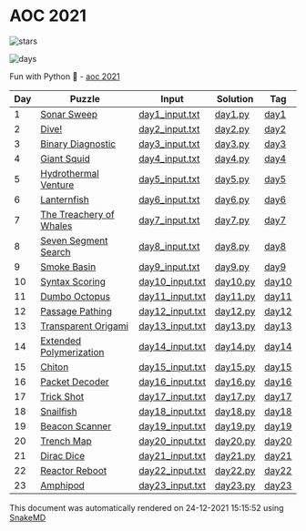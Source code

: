 # AOC 2021

![stars](https://img.shields.io/badge/stars%20-42-yellow)

![days](https://img.shields.io/badge/days%20completed-21-red)

Fun with Python :snake: - [aoc 2021](https://adventofcode.com/2021/)

| Day | Puzzle                                                                                   | Input                                                                                   | Solution                                                                  | Tag                                                            |
| --- | ---------------------------------------------------------------------------------------- | --------------------------------------------------------------------------------------- | ------------------------------------------------------------------------- | -------------------------------------------------------------- |
| 1   | [Sonar Sweep](https://github.com/mukundv/AOC2021/blob/master/day1/day1.md)               | [day1_input.txt](https://github.com/mukundv/AOC2021/blob/master/day1/day1_input.txt)    | [day1.py](https://github.com/mukundv/AOC2021/blob/master/day1/day1.py)    | [day1](https://github.com/mukundv/AOC2021/releases/tag/day1)   |
| 2   | [Dive!](https://github.com/mukundv/AOC2021/blob/master/day2/day2.md)                     | [day2_input.txt](https://github.com/mukundv/AOC2021/blob/master/day2/day2_input.txt)    | [day2.py](https://github.com/mukundv/AOC2021/blob/master/day2/day2.py)    | [day2](https://github.com/mukundv/AOC2021/releases/tag/day2)   |
| 3   | [Binary Diagnostic](https://github.com/mukundv/AOC2021/blob/master/day3/day3.md)         | [day3_input.txt](https://github.com/mukundv/AOC2021/blob/master/day3/day3_input.txt)    | [day3.py](https://github.com/mukundv/AOC2021/blob/master/day3/day3.py)    | [day3](https://github.com/mukundv/AOC2021/releases/tag/day3)   |
| 4   | [Giant Squid](https://github.com/mukundv/AOC2021/blob/master/day4/day4.md)               | [day4_input.txt](https://github.com/mukundv/AOC2021/blob/master/day4/day4_input.txt)    | [day4.py](https://github.com/mukundv/AOC2021/blob/master/day4/day4.py)    | [day4](https://github.com/mukundv/AOC2021/releases/tag/day4)   |
| 5   | [Hydrothermal Venture](https://github.com/mukundv/AOC2021/blob/master/day5/day5.md)      | [day5_input.txt](https://github.com/mukundv/AOC2021/blob/master/day5/day5_input.txt)    | [day5.py](https://github.com/mukundv/AOC2021/blob/master/day5/day5.py)    | [day5](https://github.com/mukundv/AOC2021/releases/tag/day5)   |
| 6   | [Lanternfish](https://github.com/mukundv/AOC2021/blob/master/day6/day6.md)               | [day6_input.txt](https://github.com/mukundv/AOC2021/blob/master/day6/day6_input.txt)    | [day6.py](https://github.com/mukundv/AOC2021/blob/master/day6/day6.py)    | [day6](https://github.com/mukundv/AOC2021/releases/tag/day6)   |
| 7   | [The Treachery of Whales](https://github.com/mukundv/AOC2021/blob/master/day7/day7.md)   | [day7_input.txt](https://github.com/mukundv/AOC2021/blob/master/day7/day7_input.txt)    | [day7.py](https://github.com/mukundv/AOC2021/blob/master/day7/day7.py)    | [day7](https://github.com/mukundv/AOC2021/releases/tag/day7)   |
| 8   | [Seven Segment Search](https://github.com/mukundv/AOC2021/blob/master/day8/day8.md)      | [day8_input.txt](https://github.com/mukundv/AOC2021/blob/master/day8/day8_input.txt)    | [day8.py](https://github.com/mukundv/AOC2021/blob/master/day8/day8.py)    | [day8](https://github.com/mukundv/AOC2021/releases/tag/day8)   |
| 9   | [Smoke Basin](https://github.com/mukundv/AOC2021/blob/master/day9/day9.md)               | [day9_input.txt](https://github.com/mukundv/AOC2021/blob/master/day9/day9_input.txt)    | [day9.py](https://github.com/mukundv/AOC2021/blob/master/day9/day9.py)    | [day9](https://github.com/mukundv/AOC2021/releases/tag/day9)   |
| 10  | [Syntax Scoring](https://github.com/mukundv/AOC2021/blob/master/day10/day10.md)          | [day10_input.txt](https://github.com/mukundv/AOC2021/blob/master/day10/day10_input.txt) | [day10.py](https://github.com/mukundv/AOC2021/blob/master/day10/day10.py) | [day10](https://github.com/mukundv/AOC2021/releases/tag/day10) |
| 11  | [Dumbo Octopus](https://github.com/mukundv/AOC2021/blob/master/day11/day11.md)           | [day11_input.txt](https://github.com/mukundv/AOC2021/blob/master/day11/day11_input.txt) | [day11.py](https://github.com/mukundv/AOC2021/blob/master/day11/day11.py) | [day11](https://github.com/mukundv/AOC2021/releases/tag/day11) |
| 12  | [Passage Pathing](https://github.com/mukundv/AOC2021/blob/master/day12/day12.md)         | [day12_input.txt](https://github.com/mukundv/AOC2021/blob/master/day12/day12_input.txt) | [day12.py](https://github.com/mukundv/AOC2021/blob/master/day12/day12.py) | [day12](https://github.com/mukundv/AOC2021/releases/tag/day12) |
| 13  | [Transparent Origami](https://github.com/mukundv/AOC2021/blob/master/day13/day13.md)     | [day13_input.txt](https://github.com/mukundv/AOC2021/blob/master/day13/day13_input.txt) | [day13.py](https://github.com/mukundv/AOC2021/blob/master/day13/day13.py) | [day13](https://github.com/mukundv/AOC2021/releases/tag/day13) |
| 14  | [Extended Polymerization](https://github.com/mukundv/AOC2021/blob/master/day14/day14.md) | [day14_input.txt](https://github.com/mukundv/AOC2021/blob/master/day14/day14_input.txt) | [day14.py](https://github.com/mukundv/AOC2021/blob/master/day14/day14.py) | [day14](https://github.com/mukundv/AOC2021/releases/tag/day14) |
| 15  | [Chiton](https://github.com/mukundv/AOC2021/blob/master/day15/day15.md)                  | [day15_input.txt](https://github.com/mukundv/AOC2021/blob/master/day15/day15_input.txt) | [day15.py](https://github.com/mukundv/AOC2021/blob/master/day15/day15.py) | [day15](https://github.com/mukundv/AOC2021/releases/tag/day15) |
| 16  | [Packet Decoder](https://github.com/mukundv/AOC2021/blob/master/day16/day16.md)          | [day16_input.txt](https://github.com/mukundv/AOC2021/blob/master/day16/day16_input.txt) | [day16.py](https://github.com/mukundv/AOC2021/blob/master/day16/day16.py) | [day16](https://github.com/mukundv/AOC2021/releases/tag/day16) |
| 17  | [Trick Shot](https://github.com/mukundv/AOC2021/blob/master/day17/day17.md)              | [day17_input.txt](https://github.com/mukundv/AOC2021/blob/master/day17/day17_input.txt) | [day17.py](https://github.com/mukundv/AOC2021/blob/master/day17/day17.py) | [day17](https://github.com/mukundv/AOC2021/releases/tag/day17) |
| 18  | [Snailfish](https://github.com/mukundv/AOC2021/blob/master/day18/day18.md)               | [day18_input.txt](https://github.com/mukundv/AOC2021/blob/master/day18/day18_input.txt) | [day18.py](https://github.com/mukundv/AOC2021/blob/master/day18/day18.py) | [day18](https://github.com/mukundv/AOC2021/releases/tag/day18) |
| 19  | [Beacon Scanner](https://github.com/mukundv/AOC2021/blob/master/day19/day19.md)          | [day19_input.txt](https://github.com/mukundv/AOC2021/blob/master/day19/day19_input.txt) | [day19.py](https://github.com/mukundv/AOC2021/blob/master/day19/day19.py) | [day19](https://github.com/mukundv/AOC2021/releases/tag/day19) |
| 20  | [Trench Map](https://github.com/mukundv/AOC2021/blob/master/day20/day20.md)              | [day20_input.txt](https://github.com/mukundv/AOC2021/blob/master/day20/day20_input.txt) | [day20.py](https://github.com/mukundv/AOC2021/blob/master/day20/day20.py) | [day20](https://github.com/mukundv/AOC2021/releases/tag/day20) |
| 21  | [Dirac Dice](https://github.com/mukundv/AOC2021/blob/master/day21/day21.md)              | [day21_input.txt](https://github.com/mukundv/AOC2021/blob/master/day21/day21_input.txt) | [day21.py](https://github.com/mukundv/AOC2021/blob/master/day21/day21.py) | [day21](https://github.com/mukundv/AOC2021/releases/tag/day21) |
| 22  | [Reactor Reboot](https://github.com/mukundv/AOC2021/blob/master/day22/day22.md)          | [day22_input.txt](https://github.com/mukundv/AOC2021/blob/master/day22/day22_input.txt) | [day22.py](https://github.com/mukundv/AOC2021/blob/master/day22/day22.py) | [day22](https://github.com/mukundv/AOC2021/releases/tag/day22) |
| 23  | [Amphipod](https://github.com/mukundv/AOC2021/blob/master/day23/day23.md)                | [day23_input.txt](https://github.com/mukundv/AOC2021/blob/master/day23/day23_input.txt) | [day23.py](https://github.com/mukundv/AOC2021/blob/master/day23/day23.py) | [day23](https://github.com/mukundv/AOC2021/releases/tag/day23) |

This document was automatically rendered on 24-12-2021 15:15:52 using [SnakeMD](https://github.com/TheRenegadeCoder/SnakeMD)